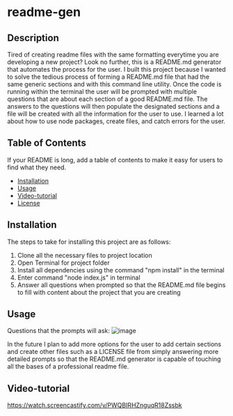 # readme-gen

## Description

Tired of creating readme files with the same formatting everytime you are developing a new project? Look no further, this is a README.md generator that automates the process for the user. I built this project because I wanted to solve the tedious process of forming a README.md file that had the same generic sections and with this command line utility. Once the code is running within the terminal the user will be prompted with multiple questions that are about each section of a good README.md file. The answers to the questions will then populate the designated sections and a file will be created with all the information for the user to use. I learned a lot about how to use node packages, create files, and catch errors for the user.

## Table of Contents 

If your README is long, add a table of contents to make it easy for users to find what they need.

- [Installation](#installation)
- [Usage](#usage)
- [Video-tutorial](#video-tutorial)
- [License](#license)

## Installation

The steps to take for installing this project are as follows:
1) Clone all the necessary files to project location
2) Open Terminal for project folder
3) Install all dependencies using the command "npm install" in the terminal
4) Enter command "node index.js" in terminal
5) Answer all questions when prompted so that the README.md file begins to fill with content about the project that you are creating

## Usage
Questions that the prompts will ask:
![image](https://user-images.githubusercontent.com/89957990/150908990-f69ed9ed-bf0a-44c3-baca-13868ee5e2fb.png)

In the future I plan to add more options for the user to add certain sections and create other files such as a LICENSE file from simply answering more detailed prompts so that the README.md generator is capable of touching all the bases of a professional readme file.

## Video-tutorial

https://watch.screencastify.com/v/PWQBIRHZnguqR18Zssbk


